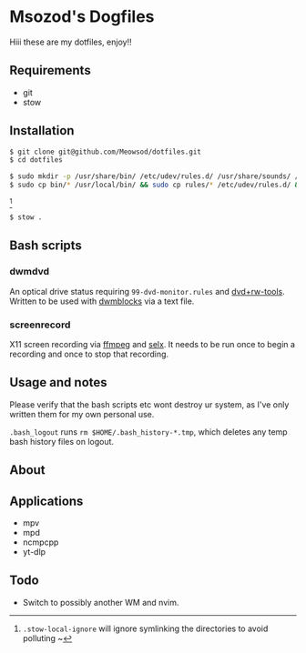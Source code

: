 # Msozod's Dogfiles

Hiii these are my dotfiles, enjoy!!

## Requirements

* git
* stow

## Installation

```bash
$ git clone git@github.com/Meowsod/dotfiles.git
$ cd dotfiles
```

```bash
$ sudo mkdir -p /usr/share/bin/ /etc/udev/rules.d/ /usr/share/sounds/ /usr/share/wallpapers/
$ sudo cp bin/* /usr/local/bin/ && sudo cp rules/* /etc/udev/rules.d/ && sudo cp sounds/* /usr/share/sounds/
```
[^1]

```bash
$ stow .
```

## Bash scripts

### dwmdvd

An optical drive status requiring `99-dvd-monitor.rules` and [dvd+rw-tools](https://archlinux.org/packages/extra/x86_64/dvd+rw-tools/). Written to be used with [dwmblocks](https://github.com/torrinfail/dwmblocks) via a text file.

### screenrecord

X11 screen recording via [ffmpeg](https://git.ffmpeg.org/ffmpeg) and [selx](https://codeberg.org/NRK/selx). It needs to be run once to begin a recording and once to stop that recording.

## Usage and notes

Please verify that the bash scripts etc wont destroy ur system, as I've only written them for my own personal use.

`.bash_logout` runs `rm $HOME/.bash_history-*.tmp`, which deletes any temp bash history files on logout.

## About

## Applications

* mpv
* mpd
* ncmpcpp
* yt-dlp

## Todo

* Switch to possibly another WM and nvim.

[^1]: `.stow-local-ignore` will ignore symlinking the directories to avoid polluting ~
